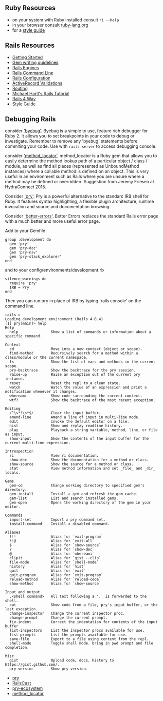 Ruby Resources
--------------

* on your system with Ruby installed consult ```ri --help```
* in your browser consult [ruby-lang.org](https://www.ruby-lang.org/en/documentation/)
* for a [style guide](https://github.com/bbatsov/ruby-style-guide)

Rails Resources
---------------
* [Getting Started](http://guides.rubyonrails.org/getting_started.html)
* [Gem writing guidelines](http://guides.rubygems.org/make-your-own-gem/)
* [Rails Engines](http://guides.rubyonrails.org/engines.html)
* [Rails Command Line](http://guides.rubyonrails.org/command_line.html)
* [Rails Configuration](http://guides.rubyonrails.org/configuring.html)
* [ActiveRecord Validations](http://guides.rubyonrails.org/active_record_validations.html)
* [Routing](http://guides.rubyonrails.org/routing.html)
* [Michael Hartl's Rails Tutorial](https://www.railstutorial.org/book)
* [Rails 4 Way](http://proquest.safaribooksonline.com/book/programming/ruby/9780133487954/firstchapter#X2ludGVybmFsX0h0bWxWaWV3P3htbGlkPTk3ODAxMzM0ODc5NTQlMkZwcmVmMDZfaHRtbCZxdWVyeT1CT09L)
* [Style Guide](https://github.com/bbatsov/rails-style-guide)

Debugging Rails
---------------
consider ['byebug'](https://github.com/deivid-rodriguez/byebug). Byebug is a simple to use, feature rich debugger for Ruby 2. It allows you to set breakpoints in your code to debug or investigate. Remember to remove any 'byebug' statements before commiting your code. Use with ```rails server``` to access debugging console.

consider ['method_locator'](https://github.com/ryanlecompte/method_locator). method_locator is a Ruby gem that allows you to easily determine the method lookup path of a particular object / class / module, as well as find all places (represented as UnboundMethod instances) where a callable method is defined on an object. This is very useful in an environment such as Rails where you are unsure where a method may be defined or overridden. Suggestion from Jeremy Friesen at HydraConnect 2015.

Consider ['pry'](http://pryrepl.org/).  Pry is a powerful alternative to the standard IRB shell for Ruby. It features syntax highlighting, a flexible plugin architecture, runtime invocation and source and documentation browsing.

Consider ['better-errors'](https://github.com/charliesome/better_errors). Better Errors replaces the standard Rails error page with a much better and more useful error page.

Add to your Gemfile
```
group :development do
  gem 'pry'
  gem 'pry-doc'
  gem 'pry-nav'
  gem 'pry-stack_explorer'
end
```
and to your config/environments/development.rb
```
silence_warnings do
  require 'pry'
  IRB = Pry
end
```
Then you can run pry in place of IRB by typing 'rails console' on the command line.

```
rails c
Loading development environment (Rails 4.0.4)
[1] pry(main)> help
Help
  help               Show a list of commands or information about a specific command.

Context
  cd                 Move into a new context (object or scope).
  find-method        Recursively search for a method within a class/module or the current namespace.
  ls                 Show the list of vars and methods in the current scope.
  pry-backtrace      Show the backtrace for the pry session.
  raise-up           Raise an exception out of the current pry instance.
  reset              Reset the repl to a clean state.
  watch              Watch the value of an expression and print a notification whenever it changes.
  whereami           Show code surrounding the current context.
  wtf?               Show the backtrace of the most recent exception.

Editing
  /^\s*!\s*$/        Clear the input buffer.
  amend-line         Amend a line of input in multi-line mode.
  edit               Invoke the default editor on a file.
  hist               Show and replay readline history.
  play               Playback a string variable, method, line, or file as input.
  show-input         Show the contents of the input buffer for the current multi-line expression.

Introspection
  ri                 View ri documentation.
  show-doc           Show the documentation for a method or class.
  show-source        Show the source for a method or class.
  stat               View method information and set _file_ and _dir_ locals.

Gems
  gem-cd             Change working directory to specified gem's directory.
  gem-install        Install a gem and refresh the gem cache.
  gem-list           List and search installed gems.
  gem-open           Opens the working directory of the gem in your editor.

Commands
  import-set         Import a pry command set.
  install-command    Install a disabled command.

Aliases
  !!!                Alias for `exit-program`
  !!@                Alias for `exit-all`
  $                  Alias for `show-source`
  ?                  Alias for `show-doc`
  @                  Alias for `whereami`
  clipit             Alias for `gist --clip`
  file-mode          Alias for `shell-mode`
  history            Alias for `hist`
  quit               Alias for `exit`
  quit-program       Alias for `exit-program`
  reload-method      Alias for `reload-code`
  show-method        Alias for `show-source`

Input and output
  .<shell command>   All text following a '.' is forwarded to the shell.
  cat                Show code from a file, pry's input buffer, or the last exception.
  change-inspector   Change the current inspector proc.
  change-prompt      Change the current prompt.
  fix-indent         Correct the indentation for contents of the input buffer
  list-inspectors    List the inspector procs available for use.
  list-prompts       List the prompts available for use.
  save-file          Export to a file using content from the repl.
  shell-mode         Toggle shell mode. bring in pwd prompt and file completion.

Misc
  gist               Upload code, docs, history to https://gist.github.com/.
  pry-version        Show pry version.
```

* [pry](http://pryrepl.org/)
* [RailsCast](http://railscasts.com/episodes/280-pry-with-rails)
* [pry-ecosystem](http://banisterfiend.wordpress.com/2012/02/14/the-pry-ecosystem/)
* [method_locator](https://github.com/ryanlecompte/method_locator)
